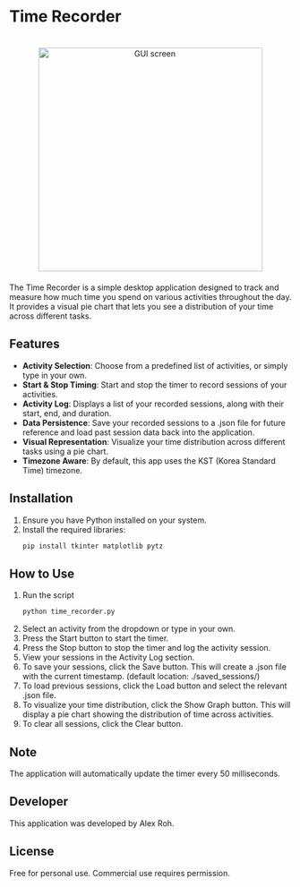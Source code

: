 # Time Recorder
<div style="text-align:center; padding: 20px;">
  <img src="https://github.com/alex-roh/Time-Activity-Recorder/assets/54312875/f83c6170-6b3e-4761-a085-eed309d43e2a" alt="GUI screen" style="height: 400px;">
</div>
The Time Recorder is a simple desktop application designed to track and measure how much time you spend on various activities throughout the day. It provides a visual pie chart that lets you see a distribution of your time across different tasks.

## Features
- **Activity Selection**: Choose from a predefined list of activities, or simply type in your own.
- **Start & Stop Timing**: Start and stop the timer to record sessions of your activities.
- **Activity Log**: Displays a list of your recorded sessions, along with their start, end, and duration.
- **Data Persistence**: Save your recorded sessions to a .json file for future reference and load past session data back into the application.
- **Visual Representation**: Visualize your time distribution across different tasks using a pie chart.
- **Timezone Aware**: By default, this app uses the KST (Korea Standard Time) timezone.

## Installation
1. Ensure you have Python installed on your system.
2. Install the required libraries:
    ```bash
    pip install tkinter matplotlib pytz
    ```

## How to Use
1. Run the script
    ```bash
    python time_recorder.py
    ```
2. Select an activity from the dropdown or type in your own.
3. Press the Start button to start the timer.
4. Press the Stop button to stop the timer and log the activity session.
5. View your sessions in the Activity Log section.
6. To save your sessions, click the Save button. This will create a .json file with the current timestamp. (default location: ./saved_sessions/)
7. To load previous sessions, click the Load button and select the relevant .json file.
8. To visualize your time distribution, click the Show Graph button. This will display a pie chart showing the distribution of time across activities.
9. To clear all sessions, click the Clear button.

## Note
The application will automatically update the timer every 50 milliseconds.

## Developer
This application was developed by Alex Roh.

## License
Free for personal use. Commercial use requires permission.


